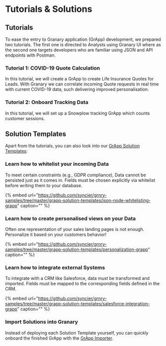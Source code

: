 # Tutorials & Solutions

## Tutorials

To ease the entry to Granary application \(GrApp\) development, we prepared two tutorials. The first one is directed to Analysts using Granary UI where as the second one targets developers who are familiar using JSON and API endpoints with Postman.

### Tutorial 1: COVID-19 Quote Calculation

In this tutorial, we will create a GrApp to create Life Insurance Quotes for Leads. With Granary we can correlate incoming Quote requests in real time with current COVID-19 data, such delivering improved personalisation.

### Tutorial 2: Onboard Tracking Data

In this tutorial, we will set up a Snowplow tracking GrApp which counts customer sessions.

## Solution Templates

Apart from the tutorials, you can also look into our [GrApp Solution Templates](https://github.com/syncier/grnry-samples/tree/master/grapp-solution-templates):

### Learn how to whitelist your incoming Data

To meet certain constraints \(e.g., GDPR compliance\), Data cannot be persisted just as it comes in. Fields must be chosen explicitly via whitelist before writing them to your database.

{% embed url="https://github.com/syncier/grnry-samples/tree/master/grapp-solution-templates/json-node-whitelisting-grapp" caption="" %}

### Learn how to create personalised views on your Data

Often one representation of your sales landing pages is not enough. Personalize it based on your customers behavior!

{% embed url="https://github.com/syncier/grnry-samples/tree/master/grapp-solution-templates/personalization-grapp" caption="" %}

### Learn how to integrate external Systems

To integrate with a CRM like Salesforce, data must be transformed and imported. Fields must be mapped to the corresponding fields defined in the CRM.

{% embed url="https://github.com/syncier/grnry-samples/tree/master/grapp-solution-templates/salesforce-integration-grapp" caption="" %}

### Import Solutions into Granary

Instead of deploying each Solution Template yourself, you can quickly onboard the finished GrApp with the [GrApp Importer](../staging-of-data-pipelines.md#3-running-the-import-job).


